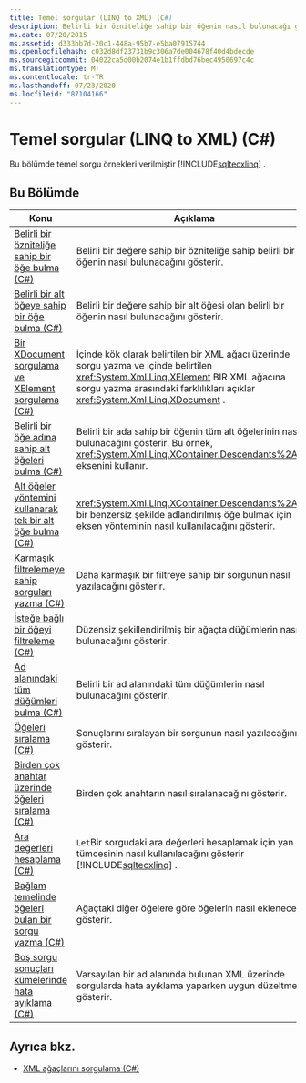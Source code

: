 ```yaml
---
title: Temel sorgular (LINQ to XML) (C#)
description: Belirli bir özniteliğe sahip bir öğenin nasıl bulunacağı gibi LINQ to XML için temel sorguların örneklerini görüntüleyin.
ms.date: 07/20/2015
ms.assetid: d333bb7d-20c1-448a-95b7-e5ba07915744
ms.openlocfilehash: c032d8df23731b9c306a7de004678f40d4bdecde
ms.sourcegitcommit: 04022ca5d00b2074e1b1ffdbd76bec4950697c4c
ms.translationtype: MT
ms.contentlocale: tr-TR
ms.lasthandoff: 07/23/2020
ms.locfileid: "87104166"
---
```

# <a name="basic-queries-linq-to-xml-c"></a>Temel sorgular (LINQ to XML) (C#)
Bu bölümde temel sorgu örnekleri verilmiştir [!INCLUDE[sqltecxlinq](~/includes/sqltecxlinq-md.md)] .  
  
## <a name="in-this-section"></a>Bu Bölümde  
  
|Konu|Açıklama|  
|-----------|-----------------|  
|[Belirli bir özniteliğe sahip bir öğe bulma (C#)](./how-to-find-an-element-with-a-specific-attribute.md)|Belirli bir değere sahip bir özniteliğe sahip belirli bir öğenin nasıl bulunacağını gösterir.|
|[Belirli bir alt öğeye sahip bir öğe bulma (C#)](./how-to-find-an-element-with-a-specific-child-element.md)|Belirli bir değere sahip bir alt öğesi olan belirli bir öğenin nasıl bulunacağını gösterir.|
|[Bir XDocument sorgulama ve XElement sorgulama (C#)](./querying-an-xdocument-vs-querying-an-xelement.md)|İçinde kök olarak belirtilen bir XML ağacı üzerinde sorgu yazma ve içinde belirtilen <xref:System.Xml.Linq.XElement> BIR XML ağacına sorgu yazma arasındaki farklılıkları açıklar <xref:System.Xml.Linq.XDocument> .|  
|[Belirli bir öğe adına sahip alt öğeleri bulma (C#)](./how-to-find-descendants-with-a-specific-element-name.md)|Belirli bir ada sahip bir öğenin tüm alt öğelerinin nasıl bulunacağını gösterir. Bu örnek, <xref:System.Xml.Linq.XContainer.Descendants%2A> eksenini kullanır.|
|[Alt öğeler yöntemini kullanarak tek bir alt öğe bulma (C#)](./how-to-find-a-single-descendant-using-the-descendants-method.md)|<xref:System.Xml.Linq.XContainer.Descendants%2A>Tek bir benzersiz şekilde adlandırılmış öğe bulmak için eksen yönteminin nasıl kullanılacağını gösterir.|
|[Karmaşık filtrelemeye sahip sorguları yazma (C#)](./how-to-write-queries-with-complex-filtering.md)|Daha karmaşık bir filtreye sahip bir sorgunun nasıl yazılacağını gösterir.|  
|[İsteğe bağlı bir öğeyi filtreleme (C#)](./how-to-filter-on-an-optional-element.md)|Düzensiz şekillendirilmiş bir ağaçta düğümlerin nasıl bulunacağını gösterir.|
|[Ad alanındaki tüm düğümleri bulma (C#)](./how-to-find-all-nodes-in-a-namespace.md)|Belirli bir ad alanındaki tüm düğümlerin nasıl bulunacağını gösterir.|
|[Öğeleri sıralama (C#)](./how-to-sort-elements.md)|Sonuçlarını sıralayan bir sorgunun nasıl yazılacağını gösterir.|  
|[Birden çok anahtar üzerinde öğeleri sıralama (C#)](./how-to-sort-elements-on-multiple-keys.md)|Birden çok anahtarın nasıl sıralanacağını gösterir.|  
|[Ara değerleri hesaplama (C#)](./how-to-calculate-intermediate-values.md)|`Let`Bir sorgudaki ara değerleri hesaplamak için yan tümcesinin nasıl kullanılacağını gösterir [!INCLUDE[sqltecxlinq](~/includes/sqltecxlinq-md.md)] .|  
|[Bağlam temelinde öğeleri bulan bir sorgu yazma (C#)](./how-to-write-a-query-that-finds-elements-based-on-context.md)|Ağaçtaki diğer öğelere göre öğelerin nasıl ekleneceğini gösterir.|  
|[Boş sorgu sonuçları kümelerinde hata ayıklama (C#)](./how-to-debug-empty-query-results-sets.md)|Varsayılan bir ad alanında bulunan XML üzerinde sorgularda hata ayıklama yaparken uygun düzeltme gösterir.|  
  
## <a name="see-also"></a>Ayrıca bkz.

- [XML ağaçlarını sorgulama (C#)](how-to-find-an-element-with-a-specific-attribute.md)
